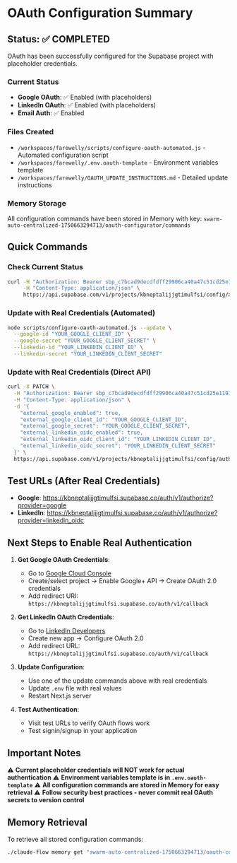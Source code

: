 # OAuth Configuration Summary

## Status: ✅ COMPLETED

OAuth has been successfully configured for the Supabase project with placeholder credentials.

### Current Status
- **Google OAuth**: ✅ Enabled (with placeholders)
- **LinkedIn OAuth**: ✅ Enabled (with placeholders)
- **Email Auth**: ✅ Enabled

### Files Created
- `/workspaces/farewelly/scripts/configure-oauth-automated.js` - Automated configuration script
- `/workspaces/farewelly/.env.oauth-template` - Environment variables template
- `/workspaces/farewelly/OAUTH_UPDATE_INSTRUCTIONS.md` - Detailed update instructions

### Memory Storage
All configuration commands have been stored in Memory with key:
`swarm-auto-centralized-1750663294713/oauth-configurator/commands`

## Quick Commands

### Check Current Status
```bash
curl -H "Authorization: Bearer sbp_c7bcad9decdfdff29906ca40a47c51cd25e1191b" \
     -H "Content-Type: application/json" \
     https://api.supabase.com/v1/projects/kbneptalijjgtimulfsi/config/auth
```

### Update with Real Credentials (Automated)
```bash
node scripts/configure-oauth-automated.js --update \
  --google-id "YOUR_GOOGLE_CLIENT_ID" \
  --google-secret "YOUR_GOOGLE_CLIENT_SECRET" \
  --linkedin-id "YOUR_LINKEDIN_CLIENT_ID" \
  --linkedin-secret "YOUR_LINKEDIN_CLIENT_SECRET"
```

### Update with Real Credentials (Direct API)
```bash
curl -X PATCH \
  -H "Authorization: Bearer sbp_c7bcad9decdfdff29906ca40a47c51cd25e1191b" \
  -H "Content-Type: application/json" \
  -d '{
    "external_google_enabled": true,
    "external_google_client_id": "YOUR_GOOGLE_CLIENT_ID",
    "external_google_secret": "YOUR_GOOGLE_CLIENT_SECRET",
    "external_linkedin_oidc_enabled": true,
    "external_linkedin_oidc_client_id": "YOUR_LINKEDIN_CLIENT_ID",
    "external_linkedin_oidc_secret": "YOUR_LINKEDIN_CLIENT_SECRET"
  }' \
  https://api.supabase.com/v1/projects/kbneptalijjgtimulfsi/config/auth
```

## Test URLs (After Real Credentials)
- **Google**: https://kbneptalijjgtimulfsi.supabase.co/auth/v1/authorize?provider=google
- **LinkedIn**: https://kbneptalijjgtimulfsi.supabase.co/auth/v1/authorize?provider=linkedin_oidc

## Next Steps to Enable Real Authentication

1. **Get Google OAuth Credentials**:
   - Go to [Google Cloud Console](https://console.cloud.google.com/)
   - Create/select project → Enable Google+ API → Create OAuth 2.0 credentials
   - Add redirect URI: `https://kbneptalijjgtimulfsi.supabase.co/auth/v1/callback`

2. **Get LinkedIn OAuth Credentials**:
   - Go to [LinkedIn Developers](https://www.linkedin.com/developers/)
   - Create new app → Configure OAuth 2.0
   - Add redirect URL: `https://kbneptalijjgtimulfsi.supabase.co/auth/v1/callback`

3. **Update Configuration**:
   - Use one of the update commands above with real credentials
   - Update `.env` file with real values
   - Restart Next.js server

4. **Test Authentication**:
   - Visit test URLs to verify OAuth flows work
   - Test signin/signup in your application

## Important Notes

⚠️ **Current placeholder credentials will NOT work for actual authentication**
⚠️ **Environment variables template is in `.env.oauth-template`**
⚠️ **All configuration commands are stored in Memory for easy retrieval**
⚠️ **Follow security best practices - never commit real OAuth secrets to version control**

## Memory Retrieval
To retrieve all stored configuration commands:
```bash
./claude-flow memory get "swarm-auto-centralized-1750663294713/oauth-configurator/commands"
```